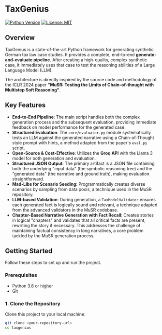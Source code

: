 # TaxGenius

[![Python Version](https://img.shields.io/badge/python-3.8+-blue.svg)](https://www.python.org/downloads/)
[![License: MIT](https://img.shields.io/badge/License-MIT-yellow.svg)](https://opensource.org/licenses/MIT)

## Overview

TaxGenius is a state-of-the-art Python framework for generating synthetic German tax law case studies. It provides a complete, end-to-end **generate-and-evaluate pipeline**. After creating a high-quality, complex synthetic case, it immediately uses that case to test the reasoning abilities of a Large Language Model (LLM).

The architecture is directly inspired by the source code and methodology of the ICLR 2024 paper **"MuSR: Testing the Limits of Chain-of-thought with Multistep Soft Reasoning"**.

## Key Features

-   **End-to-End Pipeline**: The main script handles both the complex generation process and the subsequent evaluation, providing immediate feedback on model performance for the generated case.
-   **Structured Evaluation**: The `core/evaluator.py` module systematically tests an LLM against the generated narrative using a Chain-of-Thought style prompt with hints, a method adapted from the paper's `eval.py` script.
-   **Open-Source & Cost-Effective**: Utilizes the **Groq API** with the Llama 3 model for both generation and evaluation.
-   **Structured JSON Output**: The primary artifact is a JSON file containing both the underlying "input data" (the symbolic reasoning tree) and the "generated data" (the narrative and ground truth), making evaluation straightforward.
-   **Mad-Libs for Scenario Seeding**: Programmatically creates diverse scenarios by sampling from data pools, a technique used in the MuSR repository.
-   **LLM-based Validation**: During generation, a `TaxModelValidator` ensures each generated fact is logically sound and relevant, a technique adapted from the advanced validators in the MuSR codebase.
-   **Chapter-Based Narrative Generation with Fact Recall**: Creates stories in logical "chapters" and validates that all critical facts are present, rewriting the story if necessary. This addresses the challenge of maintaining factual consistency in long narratives, a core problem tackled by the MuSR generation process.

## Getting Started

Follow these steps to set up and run the project.

### Prerequisites

-   Python 3.8 or higher
-   Git

### 1. Clone the Repository

Clone this project to your local machine:
```bash
git clone <your-repository-url>
cd taxgenius

